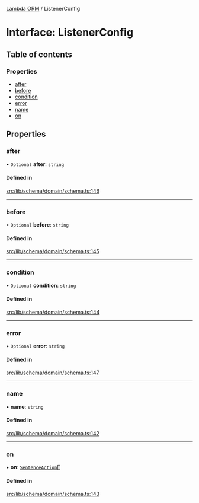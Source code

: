 [Lambda ORM](../README.md) / ListenerConfig

# Interface: ListenerConfig

## Table of contents

### Properties

- [after](ListenerConfig.md#after)
- [before](ListenerConfig.md#before)
- [condition](ListenerConfig.md#condition)
- [error](ListenerConfig.md#error)
- [name](ListenerConfig.md#name)
- [on](ListenerConfig.md#on)

## Properties

### after

• `Optional` **after**: `string`

#### Defined in

[src/lib/schema/domain/schema.ts:146](https://github.com/lambda-orm/lambdaorm-base/blob/4165360/src/lib/schema/domain/schema.ts#L146)

___

### before

• `Optional` **before**: `string`

#### Defined in

[src/lib/schema/domain/schema.ts:145](https://github.com/lambda-orm/lambdaorm-base/blob/4165360/src/lib/schema/domain/schema.ts#L145)

___

### condition

• `Optional` **condition**: `string`

#### Defined in

[src/lib/schema/domain/schema.ts:144](https://github.com/lambda-orm/lambdaorm-base/blob/4165360/src/lib/schema/domain/schema.ts#L144)

___

### error

• `Optional` **error**: `string`

#### Defined in

[src/lib/schema/domain/schema.ts:147](https://github.com/lambda-orm/lambdaorm-base/blob/4165360/src/lib/schema/domain/schema.ts#L147)

___

### name

• **name**: `string`

#### Defined in

[src/lib/schema/domain/schema.ts:142](https://github.com/lambda-orm/lambdaorm-base/blob/4165360/src/lib/schema/domain/schema.ts#L142)

___

### on

• **on**: [`SentenceAction`](../enums/SentenceAction.md)[]

#### Defined in

[src/lib/schema/domain/schema.ts:143](https://github.com/lambda-orm/lambdaorm-base/blob/4165360/src/lib/schema/domain/schema.ts#L143)
